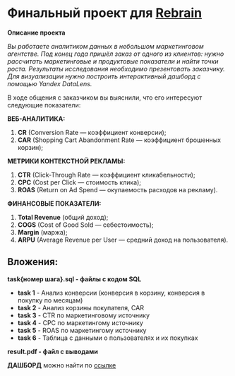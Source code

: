 # Финальный проект для [Rebrain](http://https://rebrainme.com "Rebrain") 
**Описание проекта**

*Вы работаете аналитиком данных в небольшом маркетинговом агентстве. Под конец года пришёл заказ от одного из клиентов: нужно рассчитать маркетинговые и продуктовые показатели и найти точки роста.
	Результаты исследования необходимо презентовать заказчику. Для визуализации нужно построить интерактивный дашборд с помощью Yandex DataLens.*

В ходе общения с заказчиком вы выяснили, что его интересуют следующие показатели:

**ВЕБ-АНАЛИТИКА:**
1. **CR** (Conversion Rate — коэффициент конверсии);
2. **CAR** (Shopping Cart Abandonment Rate — коэффициент брошенных корзин);

**МЕТРИКИ КОНТЕКСТНОЙ РЕКЛАМЫ:**
1. **CTR** (Click-Through Rate — коэффициент кликабельности);
2. **CPC** (Cost per Click — стоимость клика);
3. **ROAS** (Return on Ad Spend — окупаемость расходов на рекламу).

**ФИНАНСОВЫЕ ПОКАЗАТЕЛИ:**
1. **Total Revenue** (общий доход);
2. **COGS** (Cost of Good Sold — себестоимость);
3. **Margin** (маржа);
4. **ARPU** (Average Revenue per User — средний доход на пользователя).

## Вложения:
**task{номер шага}.sql - файлы с кодом SQL** 
- **task 1** - Анализ конверсии (конверсия в корзину, конверсия в покупку по месяцам)
- **task 2** - Анализ корзины покупателя, CAR
- **task 3** - CTR по маркетинговому источнику 
- **task 4** - CPC по маркетингому источнику
- **task 5** - ROAS по маркетингому источнику 
- **task 6** - Таблица с данными о пользователях и их покупках

**result.pdf - файл с выводами**

**ДАШБОРД** можно найти по [ссылке](http://https://datalens.yandex/n2m1bfg6kssca "ссылке")


